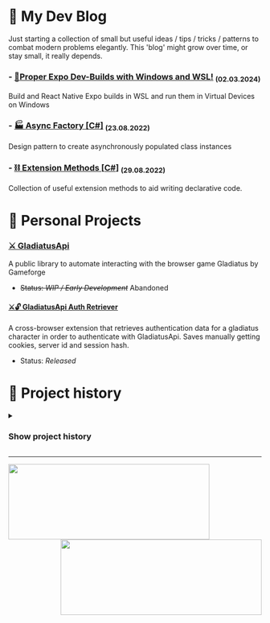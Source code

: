 # 📝 My Dev Blog

Just starting a collection of small but useful ideas / tips / tricks / patterns to combat modern problems elegantly. This 'blog' might grow over time, or stay small, it really depends.
### - [🐧Proper Expo Dev-Builds with Windows and WSL!](https://medium.com/@danielrauhut/running-expo-dev-builds-from-wsl-on-your-windows-virtual-devices-android-emulator-bd7cc7e29418) <sub>(02.03.2024)</sub>
Build and React Native Expo builds in WSL and run them in Virtual Devices on Windows

### - [🏭 Async Factory [**C#**]](https://gist.github.com/0tii/096eb289f4dcd6feb471a5f883fe6177)   <sub>(23.08.2022)</sub>
Design pattern to create asynchronously populated class instances

### - [⛓️ Extension Methods [**C#**]](https://gist.github.com/0tii/513a638e06a3020d888a917eae38d91f)   <sub>(29.08.2022)</sub>
Collection of useful extension methods to aid writing declarative code.

# 🚧 Personal Projects

### [⚔️ GladiatusApi](https://github.com/0tii/GladiatusApi) <img width="16" height="16" src="https://i.imgur.com/i2EFPlU.png" />
A public library to automate interacting with the browser game Gladiatus by Gameforge
- ~~Status: *WIP / Early Development*~~ Abandoned

#### [⚔️🔓 GladiatusApi Auth Retriever](https://github.com/0tii/GladiApiAuthRetriever)<img width="16" height="16" src="https://img.icons8.com/color/344/javascript--v1.png" />
A cross-browser extension that retrieves authentication data for a gladiatus character in order to authenticate with GladiatusApi. Saves manually getting cookies, server id and session hash.
- Status: *Released*

# 📜 Project history
<details>
<summary><b><h3>Show project history</h3></b></summary>

#### [🛠️ Business Tools Api](https://github.com/0tii/businesstools) <img width="16" height="16" src="https://img.icons8.com/color/96/typescript.png" />
A REST-like API supplying endpoints to aid common business processes
- Status: *Abandoned*

#### [🖥️ html-to-pdf](https://github.com/0tii/html-to-pdf) <img width="16" height="16" src="https://img.icons8.com/color/344/javascript--v1.png" /><img width="16" height="16" src="https://img.icons8.com/color/96/typescript.png" />
An easy-to-use but reliable asynchronous library to create highly customizable PDFs from HTML or URL as buffer, base64 string and .pdf file
- Status: *Finished / Released*

#### [🌐 react-web-request-client](https://github.com/0tii/react-web-request-client) <img width="16" height="16" src="https://img.icons8.com/color/344/javascript--v1.png" />
React widget to make (limited) web requests from a front-end component to CORS enabled APIs or general web requests with a CORS proxy
- Status: *Finished / Released*

#### [🆔 GetGuid](https://github.com/0tii/GetGuid) <img width="16" height="16" src="https://img.icons8.com/color/344/javascript--v1.png" />
RESTful, MySQL-backed Web Api to get guaranteed collision-free guids
- Status: *Finished / Released*

#### [🔎 mc-status](https://github.com/0tii/Mc-Status) <img width="16" height="16" src="https://img.icons8.com/color/344/javascript--v1.png" />
Async node.js implementation of the UDP Minecraft Server Query Protocol and TCP Minecraft Server List Ping Protocol.
- Status: *Finished / Released*

#### [🔓 Excel Sheet Unblocker](https://github.com/0tii/ExcelSheetUnblocker) <img width="16" height="16" src="https://img.icons8.com/color/344/python--v1.png" />
Remove Sheet Protection from .xlsx files. Easily.
- Status: *Finished / Released*

#### [💾 Twitch Revenue SQLite](https://github.com/0tii/TwitchRevenueSQLite) <img width="16" height="16" src="https://img.icons8.com/color/344/python--v1.png" />
Python command-line tool to create SQL Databases from leaked Twitch Earnings
- Status: *Finished / Released*

#### [📡 S0nar](https://github.com/0tii/s0nar) <img width="24" height="24" src="https://img.icons8.com/color/344/java-coffee-cup-logo--v1.png" />
Lightweight but powerful event system to create and process source code hooks
- Status: *Finished / Released*
</details>

____________________


<img align="left" width="400" height="150" src="https://github-readme-stats.vercel.app/api?username=0tii&show_icons=true&theme=tokyonight" />

<img align="right" width="400" height="150" src="https://github-readme-stats.vercel.app/api/top-langs/?username=0tii&layout=compact&langs_count=8" />

